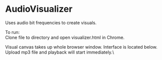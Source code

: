 # AudioVisualizer
Uses audio bit frequencies to create visuals. 

To run:\
Clone file to directory and open visualizer.html in Chrome.

Visual canvas takes up whole browser window. Interface is located below.\
Upload mp3 file and playback will start immediately.\

